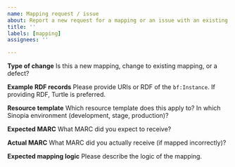 ```yaml
---
name: Mapping request / issue
about: Report a new request for a mapping or an issue with an existing mapping
title: ''
labels: [mapping]
assignees: ''

---
```

**Type of change**
Is this a new mapping, change to existing mapping, or a defect?



**Example RDF records**
Please provide URIs or RDF of the `bf:Instance`. If providing RDF, Turtle is preferred.



**Resource template**
Which resource template does this apply to? In which Sinopia environment (development, stage, production)?



**Expected MARC**
What MARC did you expect to receive?



**Actual MARC**
What MARC did you actually receive (if mapped incorrectly)?



**Expected mapping logic**
Please describe the logic of the mapping.
